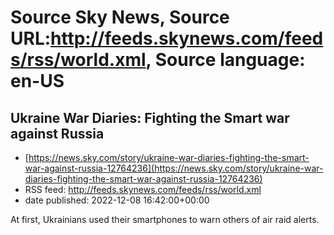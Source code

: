 # Source Sky News, Source URL:http://feeds.skynews.com/feeds/rss/world.xml, Source language: en-US

## Ukraine War Diaries: Fighting the Smart war against Russia
 - [https://news.sky.com/story/ukraine-war-diaries-fighting-the-smart-war-against-russia-12764236](https://news.sky.com/story/ukraine-war-diaries-fighting-the-smart-war-against-russia-12764236)
 - RSS feed: http://feeds.skynews.com/feeds/rss/world.xml
 - date published: 2022-12-08 16:42:00+00:00

At first, Ukrainians used their smartphones to warn others of air raid alerts.

